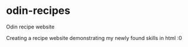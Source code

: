 # odin-recipes
Odin recipe website
<p>Creating a recipe website demonstrating my newly found skills in html :0</p>
